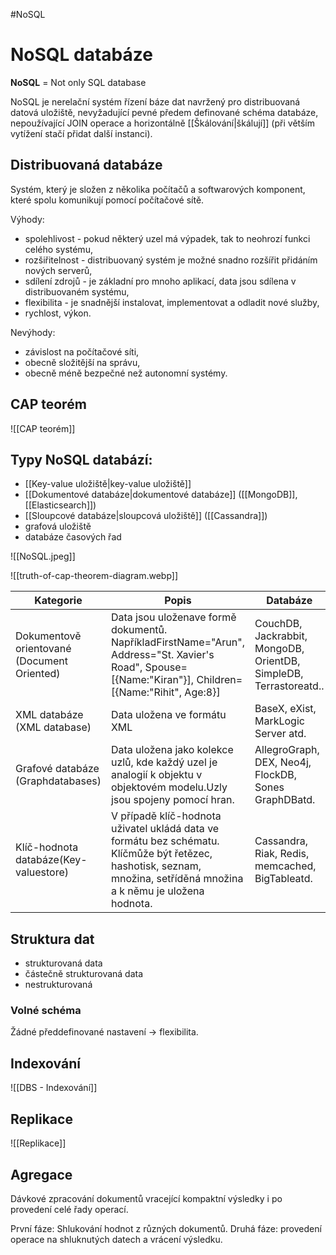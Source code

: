 #NoSQL 
# NoSQL databáze
**NoSQL** = Not only SQL database

NoSQL je nerelační systém řízení báze dat navržený pro distribuovaná datová uložiště, nevyžadující pevné předem definované schéma databáze, nepoužívající JOIN operace a horizontálně [[Škálování|škálují]] (při větším vytížení stačí přidat další instanci). 

## Distribuovaná databáze 
Systém, který je složen z několika počítačů a softwarových komponent, které spolu komunikují pomocí počítačové sítě.

Výhody:
- spolehlivost - pokud některý uzel má výpadek, tak to neohrozí funkci celého systému,
- rozšiřitelnost - distribuovaný systém je možné snadno rozšířit přidáním nových serverů,
- sdílení zdrojů - je základní pro mnoho aplikací, data jsou sdílena v distribuovaném systému,
- flexibilita - je snadnější instalovat, implementovat a odladit nové služby,
- rychlost, výkon.

Nevýhody:
- závislost na počítačové síti,
- obecně složitější na správu,
- obecně méně bezpečné než autonomní systémy.

## CAP teorém
![[CAP teorém]]

## Typy NoSQL databází:
- [[Key-value uložiště|key-value uložiště]]
- [[Dokumentové databáze|dokumentové databáze]] ([[MongoDB]], [[Elasticsearch]])
- [[Sloupcové databáze|sloupcová uložiště]] ([[Cassandra]])
- grafová uložiště
- databáze časových řad

![[NoSQL.jpeg]]

![[truth-of-cap-theorem-diagram.webp]]

| Kategorie                                   | Popis                                                                                                                                                                 | Databáze                                                          |
| ------------------------------------------- | --------------------------------------------------------------------------------------------------------------------------------------------------------------------- | ----------------------------------------------------------------- |
| Dokumentově orientované (Document Oriented) | Data jsou uloženave formě dokumentů. NapříkladFirstName="Arun", Address="St. Xavier's Road", Spouse=[{Name:"Kiran"}], Children=[{Name:"Rihit", Age:8}]                | CouchDB, Jackrabbit, MongoDB, OrientDB, SimpleDB, Terrastoreatd.. |
| XML databáze (XML database)                 | Data uložena ve formátu XML                                                                                                                                           | BaseX, eXist, MarkLogic Server atd.                               |
| Grafové databáze (Graphdatabases)           | Data uložena jako kolekce uzlů, kde každý uzel je analogií k objektu v objektovém modelu.Uzly jsou spojeny pomocí hran.                                               | AllegroGraph, DEX, Neo4j, FlockDB, Sones GraphDBatd.              |
| Klíč-hodnota databáze(Key-valuestore)       | V případě klíč-hodnota uživatel ukládá data ve formátu bez schématu. Klíčmůže být řetězec, hashotisk, seznam, množina, setříděná množina a k němu je uložena hodnota. | Cassandra, Riak, Redis, memcached, BigTableatd.                   |

## Struktura dat
- strukturovaná data
- částečně strukturovaná data
- nestrukturovaná

### Volné schéma
Žádné předdefinované nastavení -> flexibilita.

## Indexování
![[DBS - Indexování]]

## Replikace
![[Replikace]]

## Agregace
Dávkové zpracování dokumentů vracející kompaktní výsledky i po provedení celé řady operací. 

První fáze: Shlukování hodnot z různých dokumentů.
Druhá fáze: provedení operace na shluknutých datech a vrácení výsledku.


